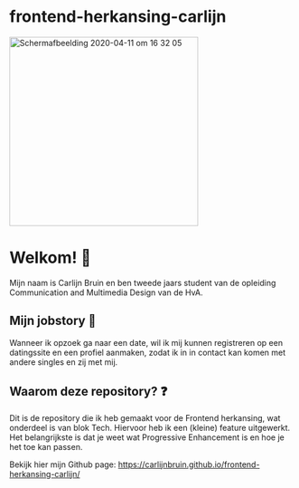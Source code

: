 # frontend-herkansing-carlijn

<img width="334" alt="Schermafbeelding 2020-04-11 om 16 32 05" src="https://user-images.githubusercontent.com/59669604/79046567-0ac29000-7c12-11ea-9d2d-f5a44a348ca5.png">

# Welkom! :wave:

Mijn naam is Carlijn Bruin en ben tweede jaars student van de opleiding Communication and Multimedia Design van de HvA.

## Mijn jobstory :briefcase:

Wanneer ik opzoek ga naar een date, wil ik mij kunnen registreren op een datingssite en een profiel aanmaken, zodat ik in in contact kan komen met andere singles en zij met mij.

## Waarom deze repository? :question:

Dit is de repository die ik heb gemaakt voor de Frontend herkansing, wat onderdeel is van blok Tech. Hiervoor heb ik een (kleine) feature uitgewerkt.
Het belangrijkste is dat je weet wat Progressive Enhancement is en hoe je het toe kan passen.

Bekijk hier mijn Github page: https://carlijnbruin.github.io/frontend-herkansing-carlijn/
